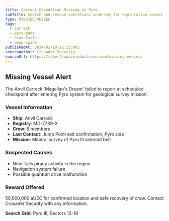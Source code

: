 ```yaml
---
title: Carrack Expedition Missing in Pyro
subTitle: Search and rescue operations underway for exploration vessel 'Magellan's Dream'
type: MISSING_VESSEL
tags:
  - carrack
  - pyro-gang
  - nine-tails
  - deep-space
publishedAt: 2024-01-10T22:15:00Z
sourceAuthor: Crusader Security
sourceUrl: https://robertsspaceindustries.com/missing-vessels
---
```


## Missing Vessel Alert

The Anvil Carrack 'Magellan's Dream' failed to report at scheduled checkpoint after entering Pyro system for geological survey mission.

### Vessel Information
- **Ship**: Anvil Carrack
- **Registry**: MD-7739-X
- **Crew**: 6 members
- **Last Contact**: Jump Point exit confirmation, Pyro side
- **Mission**: Mineral survey of Pyro III asteroid belt

### Suspected Causes
- Nine Tails piracy activity in the region
- Navigation system failure
- Possible quantum drive malfunction

### Reward Offered
50,000,000 aUEC for confirmed location and safe recovery of crew. Contact Crusader Security with any information.

**Search Grid**: Pyro III, Sectors 12-18